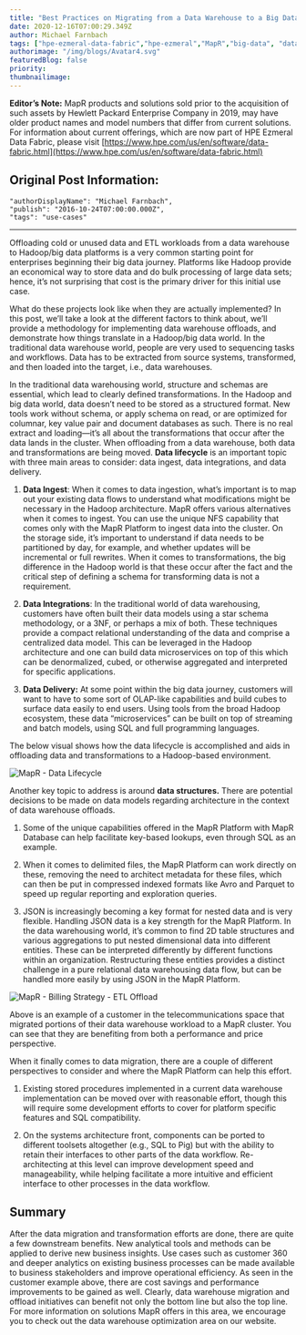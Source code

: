 ```yaml
---
title: "Best Practices on Migrating from a Data Warehouse to a Big Data Platform"
date: 2020-12-16T07:00:29.349Z
author: Michael Farnbach 
tags: ["hpe-ezmeral-data-fabric","hpe-ezmeral","MapR","big-data", "data-ml-engineer"]
authorimage: "/img/blogs/Avatar4.svg"
featuredBlog: false
priority:
thumbnailimage:
---
```

**Editor’s Note:** MapR products and solutions sold prior to the acquisition of such assets by Hewlett Packard Enterprise Company in 2019, may have older product names and model numbers that differ from current solutions. For information about current offerings, which are now part of HPE Ezmeral Data Fabric, please visit [https://www.hpe.com/us/en/software/data-fabric.html](https://www.hpe.com/us/en/software/data-fabric.html)

## Original Post Information:

```
"authorDisplayName": "Michael Farnbach",
"publish": "2016-10-24T07:00:00.000Z",
"tags": "use-cases"
```

---

Offloading cold or unused data and ETL workloads from a data warehouse to Hadoop/big data platforms is a very common starting point for enterprises beginning their big data journey. Platforms like Hadoop provide an economical way to store data and do bulk processing of large data sets; hence, it’s not surprising that cost is the primary driver for this initial use case.

What do these projects look like when they are actually implemented? In this post, we’ll take a look at the different factors to think about, we’ll provide a methodology for implementing data warehouse offloads, and demonstrate how things translate in a Hadoop/big data world. In the traditional data warehouse world, people are very used to sequencing tasks and workflows. Data has to be extracted from source systems, transformed, and then loaded into the target, i.e., data warehouses. 

In the traditional data warehousing world, structure and schemas are essential, which lead to clearly defined transformations. In the Hadoop and big data world, data doesn’t need to be stored as a structured format. New tools work without schema, or apply schema on read, or are optimized for columnar, key value pair and document databases as such. There is no real extract and loading—it’s all about the transformations that occur after the data lands in the cluster. When offloading from a data warehouse, both data and transformations are being moved. **Data lifecycle** is an important topic with three main areas to consider: data ingest, data integrations, and data delivery.

1.  **Data Ingest**: When it comes to data ingestion, what’s important is to map out your existing data flows to understand what modifications might be necessary in the Hadoop architecture. MapR offers various alternatives when it comes to ingest. You can use the unique NFS capability that comes only with the MapR Platform to ingest data into the cluster. On the storage side, it’s important to understand if data needs to be partitioned by day, for example, and whether updates will be incremental or full rewrites. When it comes to transformations, the big difference in the Hadoop world is that these occur after the fact and the critical step of defining a schema for transforming data is not a requirement.

2.  **Data Integrations**: In the traditional world of data warehousing, customers have often built their data models using a star schema methodology, or a 3NF, or perhaps a mix of both. These techniques provide a compact relational understanding of the data and comprise a centralized data model. This can be leveraged in the Hadoop architecture and one can build data microservices on top of this which can be denormalized, cubed, or otherwise aggregated and interpreted for specific applications.

3.  **Data Delivery:** At some point within the big data journey, customers will want to have to some sort of OLAP-like capabilities and build cubes to surface data easily to end users. Using tools from the broad Hadoop ecosystem, these data “microservices” can be built on top of streaming and batch models, using SQL and full programming languages.

The below visual shows how the data lifecycle is accomplished and aids in offloading data and transformations to a Hadoop-based environment.

![MapR - Data Lifecycle](https://hpe-developer-portal.s3.amazonaws.com/uploads/media/2020/12/data-lifecycle-mapr-1608102123491.png)

Another key topic to address is around **data structures.** There are potential decisions to be made on data models regarding architecture in the context of data warehouse offloads.

1.  Some of the unique capabilities offered in the MapR Platform with MapR Database can help facilitate key-based lookups, even through SQL as an example.

2.  When it comes to delimited files, the MapR Platform can work directly on these, removing the need to architect metadata for these files, which can then be put in compressed indexed formats like Avro and Parquet to speed up regular reporting and exploration queries.

3.  JSON is increasingly becoming a key format for nested data and is very flexible. Handling JSON data is a key strength for the MapR Platform. In the data warehousing world, it’s common to find 2D table structures and various aggregations to put nested dimensional data into different entities. These can be interpreted differently by different functions within an organization. Restructuring these entities provides a distinct challenge in a pure relational data warehousing data flow, but can be handled more easily by using JSON in the MapR Platform.

![MapR - Billing Strategy - ETL Offload](https://hpe-developer-portal.s3.amazonaws.com/uploads/media/2020/12/billing-strategy-etl-offload-mapr-1608102141072.png)

Above is an example of a customer in the telecommunications space that migrated portions of their data warehouse workload to a MapR cluster. You can see that they are benefiting from both a performance and price perspective.

When it finally comes to data migration, there are a couple of different perspectives to consider and where the MapR Platform can help this effort.

1.  Existing stored procedures implemented in a current data warehouse implementation can be moved over with reasonable effort, though this will require some development efforts to cover for platform specific features and SQL compatibility.

2.  On the systems architecture front, components can be ported to different toolsets altogether (e.g., SQL to Pig) but with the ability to retain their interfaces to other parts of the data workflow. Re-architecting at this level can improve development speed and manageability, while helping facilitate a more intuitive and efficient interface to other processes in the data workflow.

## Summary

After the data migration and transformation efforts are done, there are quite a few downstream benefits. New analytical tools and methods can be applied to derive new business insights. Use cases such as customer 360 and deeper analytics on existing business processes can be made available to business stakeholders and improve operational efficiency. As seen in the customer example above, there are cost savings and performance improvements to be gained as well. Clearly, data warehouse migration and offload initiatives can benefit not only the bottom line but also the top line. For more information on solutions MapR offers in this area, we encourage you to check out the data warehouse optimization area on our website.